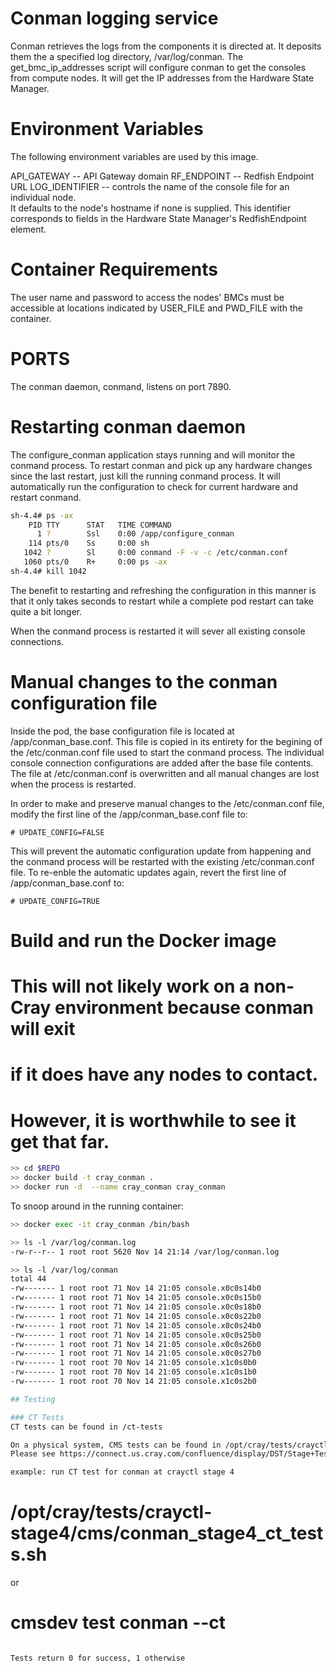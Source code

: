 # Conman logging service

Conman retrieves the logs from the components it is directed at.
It deposits them the a specified log directory, /var/log/conman.
The get_bmc_ip_addresses script will configure conman to get the 
consoles from compute nodes.  It will get the IP addresses from the
Hardware State Manager.

# Environment Variables
The following environment variables are used by this image.

API_GATEWAY    -- API Gateway domain
RF_ENDPOINT    -- Redfish Endpoint URL
LOG_IDENTIFIER -- controls the name of the console file for an individual node.  
                  It defaults to the node's hostname if none is supplied.
                  This identifier corresponds to fields in the Hardware State 
                  Manager's RedfishEndpoint element.

# Container Requirements
The user name and password to access the nodes' BMCs must be accessible at 
locations indicated by USER_FILE and PWD_FILE with the container.

# PORTS
The conman daemon, conmand, listens on port 7890.

# Restarting conman daemon
The configure_conman application stays running and will monitor the conmand
process.  To restart conman and pick up any hardware changes since the last
restart, just kill the running conmand process.  It will automatically 
run the configuration to check for current hardware and restart conmand.
```bash
sh-4.4# ps -ax
    PID TTY      STAT   TIME COMMAND
      1 ?        Ssl    0:00 /app/configure_conman
    114 pts/0    Ss     0:00 sh
   1042 ?        Sl     0:00 conmand -F -v -c /etc/conman.conf
   1060 pts/0    R+     0:00 ps -ax
sh-4.4# kill 1042
```
The benefit to restarting and refreshing the configuration in this manner is
that it only takes seconds to restart while a complete pod restart can take
quite a bit longer.

When the conmand process is restarted it will sever all existing console 
connections.

# Manual changes to the conman configuration file
Inside the pod, the base configuration file is located at /app/conman_base.conf.
This file is copied in its entirety for the begining of the /etc/conman.conf file
used to start the conmand process.  The individual console connection configurations
are added after the base file contents.  The file at /etc/conman.conf is overwritten
and all manual changes are lost when the process is restarted.

In order to make and preserve manual changes to the /etc/conman.conf file, modify the
first line of the /app/conman_base.conf file to:
```
# UPDATE_CONFIG=FALSE
```
This will prevent the automatic configuration update from happening and the conmand
process will be restarted with the existing /etc/conman.conf file.  To re-enble the
automatic updates again, revert the first line of /app/conman_base.conf to:
```
# UPDATE_CONFIG=TRUE
```


# Build and run the Docker image
# This will not likely work on a non-Cray environment because conman will exit
# if it does have any nodes to contact.
# However, it is worthwhile to see it get that far.
```bash
>> cd $REPO
>> docker build -t cray_conman .
>> docker run -d  --name cray_conman cray_conman
```
To snoop around in the running container:
```bash
>> docker exec -it cray_conman /bin/bash

>> ls -l /var/log/conman.log 
-rw-r--r-- 1 root root 5620 Nov 14 21:14 /var/log/conman.log

>> ls -l /var/log/conman
total 44
-rw------- 1 root root 71 Nov 14 21:05 console.x0c0s14b0
-rw------- 1 root root 71 Nov 14 21:05 console.x0c0s15b0
-rw------- 1 root root 71 Nov 14 21:05 console.x0c0s18b0
-rw------- 1 root root 71 Nov 14 21:05 console.x0c0s22b0
-rw------- 1 root root 71 Nov 14 21:05 console.x0c0s24b0
-rw------- 1 root root 71 Nov 14 21:05 console.x0c0s25b0
-rw------- 1 root root 71 Nov 14 21:05 console.x0c0s26b0
-rw------- 1 root root 71 Nov 14 21:05 console.x0c0s27b0
-rw------- 1 root root 70 Nov 14 21:05 console.x1c0s0b0
-rw------- 1 root root 70 Nov 14 21:05 console.x1c0s1b0
-rw------- 1 root root 70 Nov 14 21:05 console.x1c0s2b0

## Testing

### CT Tests
CT tests can be found in /ct-tests

On a physical system, CMS tests can be found in /opt/cray/tests/crayctl-stage{NUMBER}/cms
Please see https://connect.us.cray.com/confluence/display/DST/Stage+Tests+Guidelines for more details.

example: run CT test for conman at crayctl stage 4
```
# /opt/cray/tests/crayctl-stage4/cms/conman_stage4_ct_tests.sh
or
# cmsdev test conman --ct
```

Tests return 0 for success, 1 otherwise

